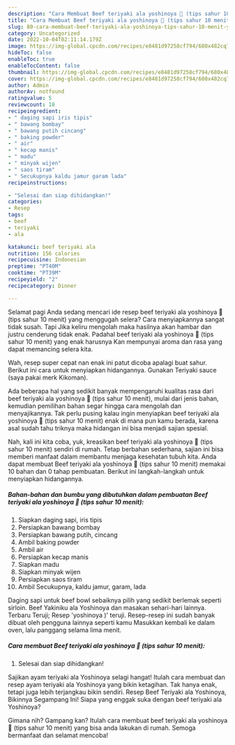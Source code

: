 ```yaml
---
description: "Cara Membuat Beef teriyaki ala yoshinoya 🐂 (tips sahur 10 menit) yang Lezat"
title: "Cara Membuat Beef teriyaki ala yoshinoya 🐂 (tips sahur 10 menit) yang Lezat"
slug: 80-cara-membuat-beef-teriyaki-ala-yoshinoya-tips-sahur-10-menit-yang-lezat
category: Uncategorized
date: 2022-10-04T02:11:14.179Z
image: https://img-global.cpcdn.com/recipes/e8481d97258cf794/680x482cq70/beef-teriyaki-ala-yoshinoya-tips-sahur-10-menit-foto-resep-utama.jpg
hideToc: false
enableToc: true
enableTocContent: false
thumbnail: https://img-global.cpcdn.com/recipes/e8481d97258cf794/680x482cq70/beef-teriyaki-ala-yoshinoya-tips-sahur-10-menit-foto-resep-utama.jpg
cover: https://img-global.cpcdn.com/recipes/e8481d97258cf794/680x482cq70/beef-teriyaki-ala-yoshinoya-tips-sahur-10-menit-foto-resep-utama.jpg
author: Admin
authorAv: notfound
ratingvalue: 5
reviewcount: 18
recipeingredient:
- " daging sapi iris tipis"
- " bawang bombay"
- " bawang putih cincang"
- " baking powder"
- " air"
- " kecap manis"
- " madu"
- " minyak wijen"
- " saos tiram"
- " Secukupnya kaldu jamur garam lada"
recipeinstructions:

- "Selesai dan siap dihidangkan!"
categories:
- Resep
tags:
- beef
- teriyaki
- ala

katakunci: beef teriyaki ala 
nutrition: 156 calories
recipecuisine: Indonesian
preptime: "PT40M"
cooktime: "PT39M"
recipeyield: "2"
recipecategory: Dinner

---
```



Selamat pagi Anda sedang mencari ide resep beef teriyaki ala yoshinoya 🐂 (tips sahur 10 menit) yang menggugah selera? Cara menyiapkannya sangat tidak susah. Tapi Jika keliru mengolah maka hasilnya akan hambar dan justru cenderung tidak enak. Padahal beef teriyaki ala yoshinoya 🐂 (tips sahur 10 menit) yang enak harusnya Kan mempunyai aroma dan rasa yang dapat memancing selera kita.


Wah, resep super cepat nan enak ini patut dicoba apalagi buat sahur. Berikut ini cara untuk menyiapkan hidangannya. Gunakan Teriyaki sauce (saya pakai merk Kikoman).

Ada beberapa hal yang sedikit banyak mempengaruhi kualitas rasa dari beef teriyaki ala yoshinoya 🐂 (tips sahur 10 menit), mulai dari jenis bahan, kemudian pemilihan bahan segar hingga cara mengolah dan menyajikannya. Tak perlu pusing kalau ingin menyiapkan beef teriyaki ala yoshinoya 🐂 (tips sahur 10 menit) enak di mana pun kamu berada, karena asal sudah tahu triknya maka hidangan ini bisa menjadi sajian spesial.


Nah, kali ini kita coba, yuk, kreasikan beef teriyaki ala yoshinoya 🐂 (tips sahur 10 menit) sendiri di rumah. Tetap berbahan sederhana, sajian ini bisa memberi manfaat dalam membantu menjaga kesehatan tubuh kita. Anda dapat membuat Beef teriyaki ala yoshinoya 🐂 (tips sahur 10 menit) memakai 10 bahan dan 0 tahap pembuatan. Berikut ini langkah-langkah untuk menyiapkan hidangannya.

<!--inarticleads1-->

##### Bahan-bahan dan bumbu yang dibutuhkan dalam pembuatan Beef teriyaki ala yoshinoya 🐂 (tips sahur 10 menit):

1. Siapkan  daging sapi, iris tipis
1. Persiapkan  bawang bombay
1. Persiapkan  bawang putih, cincang
1. Ambil  baking powder
1. Ambil  air
1. Persiapkan  kecap manis
1. Siapkan  madu
1. Siapkan  minyak wijen
1. Persiapkan  saos tiram
1. Ambil  Secukupnya, kaldu jamur, garam, lada


Daging sapi untuk beef bowl sebaiknya pilih yang sedikit berlemak seperti sirloin. Beef Yakiniku ala Yoshinoya dan masakan sehari-hari lainnya. Terbaru Teruji; Resep &#39;yoshinoya )&#39; teruji. Resep-resep ini sudah banyak dibuat oleh pengguna lainnya seperti kamu Masukkan kembali ke dalam oven, lalu panggang selama lima menit. 

<!--inarticleads2-->

##### Cara membuat Beef teriyaki ala yoshinoya 🐂 (tips sahur 10 menit):


1. Selesai dan siap dihidangkan!

Sajikan ayam teriyaki ala Yoshinoya selagi hangat! Itulah cara membuat dan resep ayam teriyaki ala Yoshinoya yang bikin ketagihan. Tak hanya enak, tetapi juga lebih terjangkau bikin sendiri. Resep Beef Teriyaki ala Yoshinoya, Bikinnya Segampang Ini! Siapa yang enggak suka dengan beef teriyaki ala Yoshinoya? 

Gimana nih? Gampang kan? Itulah cara membuat beef teriyaki ala yoshinoya 🐂 (tips sahur 10 menit) yang bisa anda lakukan di rumah. Semoga bermanfaat dan selamat mencoba!

